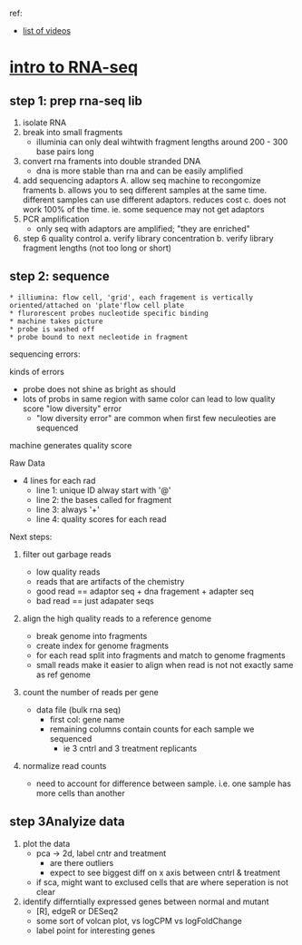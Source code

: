 

ref:
- [list of videos](https://statquest.org/video-index/)


# [intro to RNA-seq](https://www.youtube.com/watch?v=tlf6wYJrwKY&feature=youtu.be)

## step 1: prep rna-seq lib

1. isolate RNA
2. break into small fragments
   * illuminia can only deal wihtwith fragment lengths around 200 - 300 base pairs long
3. convert rna framents into double stranded DNA
   * dna is more stable than rna and can be easily amplified
4. add sequencing adaptors
    A. allow seq machine to recongomize framents
    b. allows you to seq different samples at the same time. different samples can use different adaptors. reduces cost
    c. does not work 100% of the time. ie. some sequence may not get adaptors
5. PCR amplification
   * only seq with adaptors are amplified; "they are enriched"
6. step 6 quality control
   a. verify library concentration
   b. verify library fragment lengths (not too long or short)
   
## step 2: sequence 
    * illiumina: flow cell, 'grid', each fragement is vertically oriented/attached on 'plate'flow cell plate
    * flurorescent probes nucleotide specific binding
    * machine takes picture
    * probe is washed off
    * probe bound to next necleotide in fragment
    

sequencing errors:

kinds of errors
- probe does not shine as bright as should
- lots of probs in same region with same color can lead to low quality score "low diversity" error
  * "low diversity error" are common when first few neculeoties are sequenced

machine generates quality score


Raw Data

- 4 lines for each rad
  * line 1: unique ID alway start with '@'
  * line 2: the bases called for fragment
  * line 3: always '+'
  * line 4: quality scores for each read
  
Next steps:

1. filter out garbage reads
   * low quality reads
   * reads that are artifacts of the chemistry
   * good read == adaptor seq + dna fragement + adapter seq
   * bad read == just adapater seqs
   
2. align the high quality reads to a reference genome
   * break genome into fragments
   * create index for genome fragments
   * for each read split into fragments and match to genome fragments
   * small reads make it easier to align when read is not not exactly same as ref genome
3. count the number of reads per gene
   * data file (bulk rna seq)
     + first col: gene name
     + remaining columns contain counts for each sample we sequenced
       - ie 3 cntrl and 3 treatment replicants
4. normalize read counts
   * need to account for difference between sample. i.e. one sample has more cells than another
   
   
## step 3Analyize data

1. plot the data
   * pca -> 2d, label cntr and treatment
     + are there outliers
     + expect to see biggest diff on x axis between cntrl & treatment
   * if sca, might want to exclused cells that are where seperation is not clear
2. identify differntially expressed genes between normal and mutant
   * [R], edgeR or DESeq2
   * some sort of volcan plot, vs logCPM vs logFoldChange
   * label point for interesting genes
   


